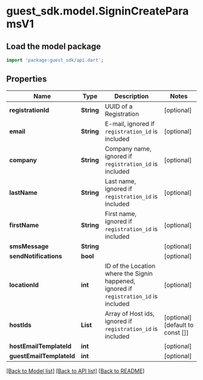 # guest_sdk.model.SigninCreateParamsV1

## Load the model package
```dart
import 'package:guest_sdk/api.dart';
```

## Properties
Name | Type | Description | Notes
------------ | ------------- | ------------- | -------------
**registrationId** | **String** | UUID of a Registration | [optional] 
**email** | **String** | E-mail, ignored if `registration_id` is included | [optional] 
**company** | **String** | Company name, ignored if `registration_id` is included | [optional] 
**lastName** | **String** | Last name, ignored if `registration_id` is included | [optional] 
**firstName** | **String** | First name, ignored if `registration_id` is included | [optional] 
**smsMessage** | **String** |  | [optional] 
**sendNotifications** | **bool** |  | [optional] 
**locationId** | **int** | ID of the Location where the Signin happened, ignored if `registration_id` is included | [optional] 
**hostIds** | **List<int>** | Array of Host ids, ignored if `registration_id` is included | [optional] [default to const []]
**hostEmailTemplateId** | **int** |  | [optional] 
**guestEmailTemplateId** | **int** |  | [optional] 

[[Back to Model list]](../README.md#documentation-for-models) [[Back to API list]](../README.md#documentation-for-api-endpoints) [[Back to README]](../README.md)


